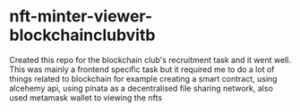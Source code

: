 # nft-minter-viewer-blockchainclubvitb
Created this repo for the blockchain club's recruitment task and it went well. This was mainly a frontend specific task but it required me to do a lot of things related to blockchain for example creating a smart contract, using alcehemy api, using pinata as a decentralised file sharing network, also used metamask wallet to viewing the nfts
